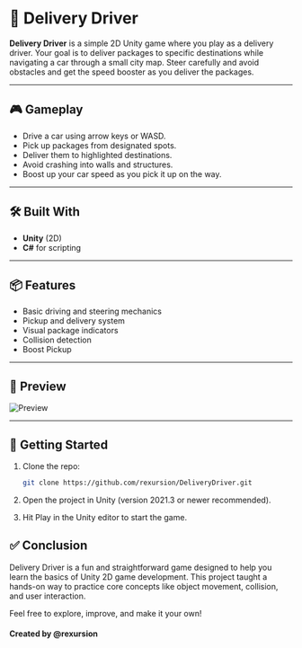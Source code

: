 # 🚗 Delivery Driver

**Delivery Driver** is a simple 2D Unity game where you play as a delivery driver. Your goal is to deliver packages to specific destinations while navigating a car through a small city map. Steer carefully and avoid obstacles and get the speed booster as you deliver the packages.

---

## 🎮 Gameplay

- Drive a car using arrow keys or WASD.
- Pick up packages from designated spots.
- Deliver them to highlighted destinations.
- Avoid crashing into walls and structures.
- Boost up your car speed as you pick it up on the way.

---

## 🛠️ Built With

- **Unity** (2D)
- **C#** for scripting

---

## 📦 Features

- Basic driving and steering mechanics
- Pickup and delivery system
- Visual package indicators
- Collision detection
- Boost Pickup

---

## 🎥 Preview

![Preview](https://media4.giphy.com/media/v1.Y2lkPTc5MGI3NjExbjI2ZDF6d3R6cnh4NjhyaHNiejdiNGd0djVpczZ5YmczcnRkdGVhOCZlcD12MV9pbnRlcm5hbF9naWZfYnlfaWQmY3Q9Zw/Pz2Y51hbXjDRpzYiyX/giphy.gif)


---

## 🔧 Getting Started

1. Clone the repo:
   ```bash
   git clone https://github.com/rexursion/DeliveryDriver.git
2. Open the project in Unity (version 2021.3 or newer recommended).

3. Hit Play in the Unity editor to start the game.

## ✅ Conclusion
Delivery Driver is a fun and straightforward game designed to help you learn the basics of Unity 2D game development. This project taught a hands-on way to practice core concepts like object movement, collision, and user interaction.

Feel free to explore, improve, and make it your own!

#### Created by @rexursion